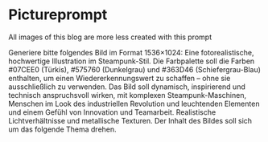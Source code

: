 # Pictureprompt

All images of this blog are more less created with this prompt

Generiere bitte folgendes Bild im Format 1536×1024: Eine fotorealistische, hochwertige Illustration
im Steampunk-Stil. Die Farbpalette soll die Farben #07CEE0 (Türkis), #575760 (Dunkelgrau) und
#363D46 (Schiefergrau-Blau) enthalten, um einen Wiedererkennungswert zu schaffen – ohne sie
ausschließlich zu verwenden. Das Bild soll dynamisch, inspirierend und technisch anspruchsvoll
wirken, mit komplexen Steampunk-Maschinen, Menschen im Look des industriellen Revolution und
leuchtenden Elementen und einem Gefühl von Innovation und Teamarbeit. Realistische Lichtverhältnisse
und metallische Texturen. Der Inhalt des Bildes soll sich um das folgende Thema drehen.
